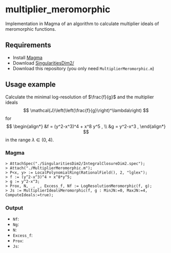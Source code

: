 # multiplier_meromorphic
Implementation in Magma of an algorithm to calculate multiplier ideals of meromorphic functions.

## Requirements
- Install [Magma](https://magma.maths.usyd.edu.au/magma/)
- Download [SingularitiesDim2/](https://github.com/rogolop/SingularitiesDim2)
- Download this repository (you only need `MultiplierMeromorphic.m`)

## Usage example

Calculate the minimal log-resolution of $\frac{f}{g}$ and the multiplier ideals
$$
    \mathcal{J}\left(\left(\frac{f}{g}\right)^\lambda\right)
$$
for
$$
    \begin{align*}
        &f = (y^2-x^3)^4 + x^8 y^5 ,
        \\ &g = y^2-x^3 ,
    \end{align*}
$$
in the range $\lambda\in(0,4)$.

### Magma
```
> AttachSpec("./SingularitiesDim2/IntegralClosureDim2.spec");
> Attach("./MultiplierMeromorphic.m");
> P<x, y> := LocalPolynomialRing(RationalField(), 2, "lglex");
> f := (y^2-x^3)^4 + x^8*y^5;
> g := y^2-x^3;
> Prox, N, _, _, Excess_f, Nf := LogResolutionMeromorphic(f, g);
> Js := MultiplierIdealsMeromorphic(f, g : MinJN:=0, MaxJN:=4, ComputeIdeals:=true);
```

### Output
- `Nf`: 
- `Ng`: 
- `N`: 
- `Excess_f`:  
- `Prox`: 
- `Js`: 

